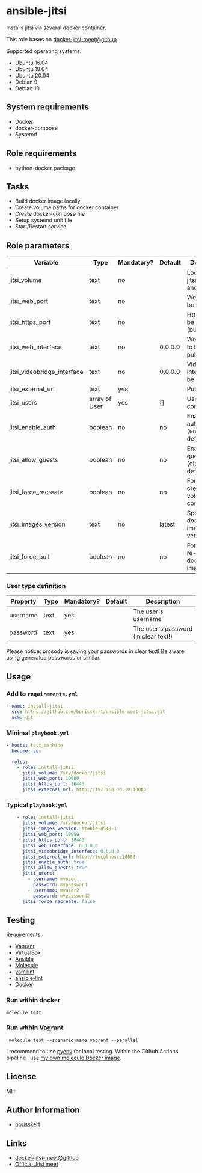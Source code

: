 # ansible-jitsi

Installs jitsi via several docker container.

This role bases on [docker-jitsi-meet@github](https://github.com/jitsi/docker-jitsi-meet)

Supported operating systems:

* Ubuntu 16.04
* Ubuntu 18.04
* Ubuntu 20.04
* Debian 9
* Debian 10

## System requirements

* Docker
* docker-compose
* Systemd

## Role requirements

* python-docker package

## Tasks

* Build docker image locally
* Create volume paths for docker container
* Create docker-compose file
* Setup systemd unit file
* Start/Restart service

## Role parameters

| Variable      | Type | Mandatory? | Default | Description           |
|---------------|------|------------|---------|-----------------------|
| jitsi_volume        | text | no         | <empty> | Local path to jitsi config and data |
| jitsi_web_port   | text | no         | <empty> | Web Port to be published            |
| jitsi_https_port | text | no         | <empty> | Https Port to be published (but not used) |
| jitsi_web_interface | text | no     | 0.0.0.0 | Web interface to be published                 |
| jitsi_videobridge_interface | text | no     | 0.0.0.0 | Videobridge interface to be published     |
| jitsi_external_url                   | text | yes    | <empty> | Public url                                |
| jitsi_users                         | array of User | yes | [] | User configuration                       |
| jitsi_enable_auth                   | boolean | no  | no       | Enables authentication (enabled by default)  |
| jitsi_allow_guests                  | boolean | no  | no       | Enables guests (disabled by default)         |
| jitsi_force_recreate                         | boolean       | no  | no | Force to re-create volumes and configuration |
| jitsi_images_version                | text          | no  | latest | Specifies the docker images version      |
| jitsi_force_pull                    | boolean       | no  | no     | Forces the re-pull of the docker images  |

### User type definition

| Property      | Type | Mandatory? | Default | Description           |
|---------------|------|------------|---------|-----------------------|
| username      | text | yes        | <empty> | The user's username   |
| password      | text | yes        | <empty> | The user's password (in clear text!) |

Please notice: prosody is saving your passwords in clear text! Be aware using generated passwords or similar.

## Usage

### Add to `requirements.yml`

```yaml
- name: install-jitsi
  src: https://github.com/borisskert/ansible-meet-jitsi.git
  scm: git
```

### Minimal `playbook.yml`

```yaml
- hosts: test_machine
  become: yes

  roles:
    - role: install-jitsi
      jitsi_volume: /srv/docker/jitsi
      jitsi_web_port: 10080
      jitsi_https_port: 10443
      jitsi_external_url: http://192.168.33.10:10080
```

### Typical `playbook.yml`

```yaml
    - role: install-jitsi
      jitsi_volume: /srv/docker/jitsi
      jitsi_images_version: stable-4548-1
      jitsi_web_port: 10080
      jitsi_https_port: 10443
      jitsi_web_interface: 0.0.0.0
      jitsi_videobridge_interface: 0.0.0.0
      jitsi_external_url: http://localhost:10080
      jitsi_enable_auth: true
      jitsi_allow_guests: true
      jitsi_users:
        - username: myuser
          password: mypassword
        - username: myuser2
          password: mypassword2
      jitsi_force_recreate: false
```

## Testing

Requirements:

* [Vagrant](https://www.vagrantup.com/)
* [VirtualBox](https://www.virtualbox.org/)
* [Ansible](https://docs.ansible.com/)
* [Molecule](https://molecule.readthedocs.io/en/latest/index.html)
* [yamllint](https://yamllint.readthedocs.io/en/stable/#)
* [ansible-lint](https://docs.ansible.com/ansible-lint/)
* [Docker](https://docs.docker.com/)

### Run within docker

```shell script
molecule test
```

### Run within Vagrant

```shell script
 molecule test --scenario-name vagrant --parallel
```

I recommend to use [pyenv](https://github.com/pyenv/pyenv) for local testing.
Within the Github Actions pipeline I use [my own molecule Docker image](https://github.com/borisskert/docker-molecule).

## License

MIT

## Author Information

* [borisskert](https://github.com/borisskert)

## Links

* [docker-jitsi-meet@github](https://github.com/jitsi/docker-jitsi-meet)
* [Official Jitsi meet](https://meet.jit.si)

